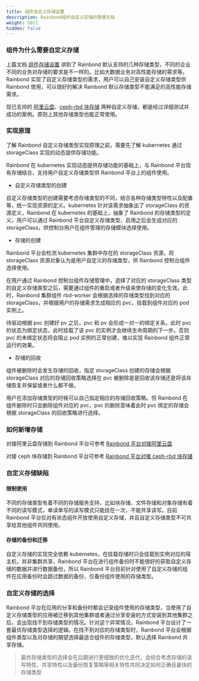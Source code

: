 ```yaml
---
title: 组件自定义存储设置
description: Rainbond组件自定义存储的管理文档
weight: 5011
hidden: false
---
```


### 组件为什么需要自定义存储

上篇文档 [组件存储设置](../service-volume) 讲到了 Rainbond 默认支持的几种存储类型，不同的企业不同的业务对存储的要求是不一样的。比如大数据业务对高性能存储的需求等。Rainbond 实现了自定义存储类型的需求，用户可以自己安装自定义存储类型供 Rainbond 使用，可以很好的解决 Rainbond 默认存储类型不能满足的高性能存储需求。

现已支持的 [阿里云盘](/docs/user-operations/storage/ali-disk/)、[ceph-rbd 块存储](/docs/user-operations/storage/ceph-rbd/) 两种自定义存储，都是经过详细测试并成功的案例。原则上其他存储类型也能正常使用。

### 实现原理

了解 Rainbond 自定义存储类型实现原理之前，需要先了解 kubernetes 通过 storageClass 实现的动态提供存储功能。

Rainbond 在 kubernetes 实现动态提供存储功能的基础上，与 Rainbond 平台现有存储结合，支持用户自定义存储类型供 Rainbond 平台上的组件使用。

- 自定义存储类型的创建

自定义存储类型的创建需要考虑存储类型的不同，结合各种存储类型特性以及配置等，统一实现资源的定义。kubernetes 针对该需求抽象出了 storageClass 的资源定义，Rainbond 在 kubernetes 的基础上，抽象了 Rainbond 的存储类型的定义，用户可以通过 Rainbond 平台自定义存储类型，启用之后会生成对应的 storageClass，供控制台用户在组件管理的存储模块选择使用。

- 存储的创建

Rainbond 平台会检测 kubernetes 集群中存在的 storageClass 资源，将 storageClass 资源对象认为是用户自定义的存储类型，供 Rainbond 控制台组件选择使用。

在用户通过 Rainbond 控制台组件存储管理中，选择了对应的 storageClass 类型的自定义存储类型之后，需要通过组件的重启或者升级来使存储的变化生效。此时，Rainbond 集群组件 rbd-worker 会根据选择的存储类型找到对应的 storageClass，并根据用户的存储需求生成相应的 pvc，挂载到组件对应的 pod 实例上。

待驱动根据 pvc 创建好 pv 之后，pvc 和 pv 会形成一对一的绑定关系，此时 pvc 的状态为绑定状态，此时挂载了该 pvc 的实例才会继续生命周期的下一步。否则 pvc 的未绑定状态将会阻止 pod 实例的正常创建，难以实现 Rainbond 组件正常运行的效果。

- 存储的回收

组件被删除时会发生存储的回收，指定 storageClass 创建的存储会根据 storageClass 对应的存储回收策略选择在 pvc 被删除是是回收该存储还是将该存储恢复并保留或者什么都不做。

用户在添加存储类型的时候可以自己指定相应的存储回收策略。但 Rainbond 在组件删除时只会删除组件对应的 pvc，pvc 的删除意味着此时 pvc 绑定的存储会根据 storageClass 的回收策略进行选择。

### 如何新增存储

对接阿里云盘存储到 Rainbond 平台可参考 [Rainbond 平台对接阿里云盘](/docs/user-operations/storage/ali-disk/)

对接 ceph 块存储到 Rainbond 平台可参考 [Rainbond 平台对接 ceph-rbd 块存储](/docs/user-operations/storage/ceph-rbd/)

### 自定义存储缺陷

#### 限制使用

不同的存储类型有着不同的存储服务支持，比如块存储、文件存储和对象存储有着不同的读写模式，单读单写的读写模式只能挂在一次，不能共享读写。目前 Rainbond 平台仅对有状态组件开放使用自定义存储，并且自定义存储类型不可共享给其他组件共同使用。

#### 存储的备份和迁移

自定义存储的实现完全依赖 kubernetes，在挂载存储时只会挂载到实例对应的宿主机，并非集群共享，Rainbond 平台在进行组件备份时不能很好的获取自定义存储的数据并进行数据备份，所以 Rainbond 平台目前针对使用了自定义存储的组件在应用备份时会跳过数据的备份，仅备份组件使用的存储类型。

### 自定义存储的选择

Rainbond 平台在应用的分享和备份时都会记录组件使用的存储类型，当使用了自定义存储类型的应用被迁移到其他集群或者通过分享安装的方式安装到其他集群之后，会出现找不到存储类型的情况。针对这个异常情况，Rainbond 平台设计了一套最优存储类型选择的逻辑。在找不到对应的存储类型时，Rainbond 平台会根据组件类型以及对存储的期望选择最适合组件的存储类型，默认选择 Rainbond 共享存储。

> 最优存储类型的选择会在后期进行更细致的优化迭代，会综合考虑存储的读写特性、共享特性以及备份恢复策略等相关特性共同决定如何正确且最快的存储类型
